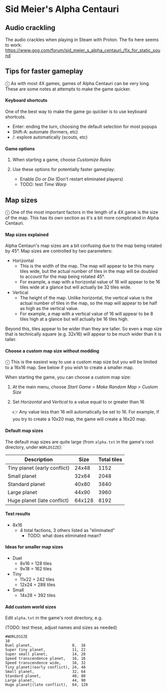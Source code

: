 # Sid Meier's Alpha Centauri

## Audio crackling

The audio crackles when playing in Steam with Proton. The fix here seems to work: https://www.gog.com/forum/sid_meier_s_alpha_centauri_/fix_for_static_sound

## Tips for faster gameplay

ⓘ As with most 4X games, games of Alpha Centauri can be very long. These are some notes at attempts to make the game quicker.

#### Keyboard shortcuts

One of the best way to make the game go quicker is to use keyboard shortcuts.

- Enter: ending the turn, choosing the default selection for most popups
- Shift-A: automate (formers, etc)
- /: explore automatically (scouts, etc)

#### Game options

1. When starting a game, choose _Customize Rules_

1. Use these options for potentially faster gameplay:

   - Enable _Do or Die_ (Don't restart eliminated players)
   - TODO: test _Time Warp_

## Map sizes

ⓘ One of the most important factors in the length of a 4X game is the size of the map. This has its own section as it's a bit more complicated in Alpha Centauri.

#### Map sizes explained

Alpha Centauri's map sizes are a bit confusing due to the map being rotated by 45°. Map sizes are controlled by two parameters:

- Horizontal
  - This is the width of the map. The map will appear to be this many tiles wide, but the actual number of tiles in the map will be doubled to account for the map being rotated 45°.
  - For example, a map with a horizontal value of 16 will appear to be 16 tiles wide at a glance but will actually be 32 tiles wide.
- Vertical
  - The height of the map. Unlike horizontal, the vertical value is the actual number of tiles in the map, so the map will appear to be half as high as the vertical value.
  - For example, a map with a vertical value of 16 will appear to be 8 tiles high at a glance but will actually be 16 tiles high.

Beyond this, tiles appear to be wider than they are taller. So even a map size that is technically square (e.g. 32x16) will appear to be much wider than it is taller.

#### Choose a custom map size without modding

ⓘ This is the easiest way to use a custom map size but you will be limited to a 16x16 map. See below if you wish to create a smaller map.

When starting the game, you can choose a custom map size:

1. At the main menu, choose _Start Game_ > _Make Random Map_ > _Custom Size_

1. Set _Horizontal_ and _Vertical_ to a value equal to or greater than 16

   👉 Any value less than 16 will automatically be set to 16. For example, if you try to create a 10x20 map, the game will create a 16x20 map.

#### Default map sizes

The default map sizes are quite large (from `alpha.txt` in the game's root directory, under `WORLDSIZE`):

| Description                  | Size   | Total tiles |
| ---------------------------- | ------ | ----------- |
| Tiny planet (early conflict) | 24x48  | 1152        |
| Small planet                 | 32x64  | 2048        |
| Standard planet              | 40x80  | 3840        |
| Large planet                 | 44x90  | 3960        |
| Huge planet (late conflict)  | 64x128 | 8192        |

#### Test results

- 8x16
  - 4 total factions, 3 others listed as "eliminated"
    - TODO: what does eliminated mean?

#### Ideas for smaller map sizes

- Duel
  - 8x16 = 128 tiles
  - 9x18 = 162 tiles
- Tiny
  - 11x22 = 242 tiles
  - 12x24 = 288 tiles
- Small
  - 14x28 = 392 tiles

#### Add custom world sizes

Edit `alpha.txt` in the game's root directory, e.g.

(TODO: test these, adjust names and sizes as needed)

```
#WORLDSIZE
10
Duel planet,                  8,  16
Super tiny planet,            11, 22
Super small planet,           14, 28
Speed transcendence planet,   16, 16
Speed transcendence wide,     16, 32
Tiny planet|(early conflict), 24, 48
Small planet,                 32, 64
Standard planet,              40, 80
Large planet,                 44, 90
Huge planet|(late conflict),  64, 128
```
